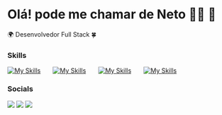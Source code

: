 Olá! pode me chamar de Neto :technologist: :rocket: 
========================================================================================================================================

🌍 Desenvolvedor Full Stack :four_leaf_clover:
<br/>

### Skills

[![My Skills](https://skillicons.dev/icons?i=html,css,bootstrap)](https://skillicons.dev) &nbsp;&nbsp;&nbsp;&nbsp;&nbsp; [![My Skills](https://skillicons.dev/icons?i=js,ts,py)](https://skillicons.dev) &nbsp;&nbsp;&nbsp;&nbsp;&nbsp;
[![My Skills](https://skillicons.dev/icons?i=nodejs,mysql,sequelize)](https://skillicons.dev) &nbsp;&nbsp;&nbsp;&nbsp;&nbsp; [![My Skills](https://skillicons.dev/icons?i=react,redux,docker)](https://skillicons.dev) &nbsp;&nbsp;&nbsp;&nbsp;&nbsp;
<br/>

### Socials
<div> 
  <a href="https://www.instagram.com/joao.eto/" target="_blank"><img src="https://img.shields.io/badge/-Instagram-%23E4405F?style=for-the-badge&logo=instagram&logoColor=white" target="_blank"></a>
  <a href = "mailto:joaoneto.adm2@gmail.com"><img src="https://img.shields.io/badge/-Gmail-%23333?style=for-the-badge&logo=gmail&logoColor=white" target="_blank"></a>
  <a href="https://www.linkedin.com/in/joaonetodev-code/" target="_blank"><img src="https://img.shields.io/badge/-LinkedIn-%230077B5?style=for-the-badge&logo=linkedin&logoColor=white" target="_blank"></a> 
</div>
